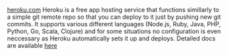[heroku.com](https://dashboard.heroku.com/)
Heroku is a free app hosting service that functions simillarly to a simple git remote repo so that you can deploy to it just by pushing new git commits. It supports various different languages (Node.js, Ruby, Java, PHP, Python, Go, Scala, Clojure) and for some situations no configuration is even neccessary as Heroku automatically sets it up and deploys. Detailed docs are available [here](https://devcenter.heroku.com/)
